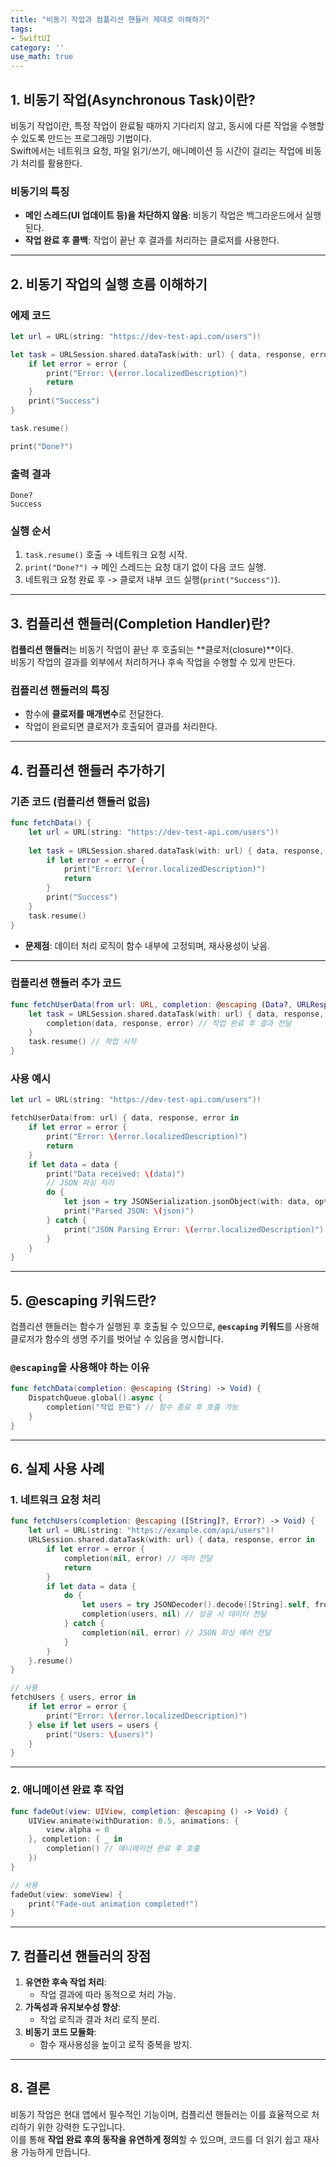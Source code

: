 ```yaml
---
title: "비동기 작업과 컴플리션 핸들러 제대로 이해하기"
tags:
- SwiftUI
category: ''
use_math: true
---
```


## 1. 비동기 작업(Asynchronous Task)이란?

비동기 작업이란, 특정 작업이 완료될 때까지 기다리지 않고, 동시에 다른 작업을 수행할 수 있도록 만드는 프로그래밍 기법이다.  
Swift에서는 네트워크 요청, 파일 읽기/쓰기, 애니메이션 등 시간이 걸리는 작업에 비동기 처리를 활용한다.

### 비동기의 특징
- **메인 스레드(UI 업데이트 등)을 차단하지 않음**: 비동기 작업은 백그라운드에서 실행된다.
- **작업 완료 후 콜백**: 작업이 끝난 후 결과를 처리하는 클로저를 사용한다. 


---

## 2. 비동기 작업의 실행 흐름 이해하기

### 에제 코드
```swift
let url = URL(string: "https://dev-test-api.com/users")!

let task = URLSession.shared.dataTask(with: url) { data, response, error in
    if let error = error {
        print("Error: \(error.localizedDescription)")
        return
    }
    print("Success")
}

task.resume()

print("Done?")
```

### 출력 결과
```
Done?
Success
```

### 실행 순서
1. `task.resume()` 호출 → 네트워크 요청 시작.
2. `print("Done?")` -> 메인 스레드는 요청 대기 없이 다음 코드 실행.
3. 네트워크 요청 완료 후 -> 클로저 내부 코드 실행(`print("Success")`).

---

## 3. 컴플리션 핸들러(Completion Handler)란?

**컴플리션 핸들러**는 비동기 작업이 끝난 후 호출되는 **클로저(closure)**이다.  
비동기 작업의 결과를 외부에서 처리하거나 후속 작업을 수행할 수 있게 만든다.

### 컴플리션 핸들러의 특징
- 함수에 **클로저를 매개변수**로 전달한다.
- 작업이 완료되면 클로저가 호출되어 결과를 처리한다. 

---

## 4. 컴플리션 핸들러 추가하기

### 기존 코드 (컴플리션 핸들러 없음)
```swift
func fetchData() {
    let url = URL(string: "https://dev-test-api.com/users")!
    
    let task = URLSession.shared.dataTask(with: url) { data, response, error in
        if let error = error {
            print("Error: \(error.localizedDescription)")
            return
        }
        print("Success")
    }
    task.resume()
}
```

- **문제점**: 데이터 처리 로직이 함수 내부에 고정되며, 재사용성이 낮음.

--- 

### 컴플리션 핸들러 추가 코드
```swift
func fetchUserData(from url: URL, completion: @escaping (Data?, URLResponse?, Error?) -> Void) {
    let task = URLSession.shared.dataTask(with: url) { data, response, error in
        completion(data, response, error) // 작업 완료 후 결과 전달
    }
    task.resume() // 작업 시작
}
```

### 사용 예시
```swift
let url = URL(string: "https://dev-test-api.com/users")!

fetchUserData(from: url) { data, response, error in
    if let error = error {
        print("Error: \(error.localizedDescription)")
        return
    }
    if let data = data {
        print("Data received: \(data)")
        // JSON 파싱 처리
        do {
            let json = try JSONSerialization.jsonObject(with: data, options: [])
            print("Parsed JSON: \(json)")
        } catch {
            print("JSON Parsing Error: \(error.localizedDescription)")
        }
    }
}
```

---

## 5. @escaping 키워드란?

컴플리션 핸들러는 함수가 실행된 후 호출될 수 있으므로, **`@escaping` 키워드**를 사용해 클로저가 함수의 생명 주기를 벗어날 수 있음을 명시합니다.

### `@escaping`을 사용해야 하는 이유
```swift
func fetchData(completion: @escaping (String) -> Void) {
    DispatchQueue.global().async {
        completion("작업 완료") // 함수 종료 후 호출 가능
    }
}
```

---

## 6. 실제 사용 사례

### 1. 네트워크 요청 처리
```swift
func fetchUsers(completion: @escaping ([String]?, Error?) -> Void) {
    let url = URL(string: "https://example.com/api/users")!
    URLSession.shared.dataTask(with: url) { data, response, error in
        if let error = error {
            completion(nil, error) // 에러 전달
            return
        }
        if let data = data {
            do {
                let users = try JSONDecoder().decode([String].self, from: data)
                completion(users, nil) // 성공 시 데이터 전달
            } catch {
                completion(nil, error) // JSON 파싱 에러 전달
            }
        }
    }.resume()
}

// 사용
fetchUsers { users, error in
    if let error = error {
        print("Error: \(error.localizedDescription)")
    } else if let users = users {
        print("Users: \(users)")
    }
}
```

---

### 2. 애니메이션 완료 후 작업
```swift
func fadeOut(view: UIView, completion: @escaping () -> Void) {
    UIView.animate(withDuration: 0.5, animations: {
        view.alpha = 0
    }, completion: { _ in
        completion() // 애니메이션 완료 후 호출
    })
}

// 사용
fadeOut(view: someView) {
    print("Fade-out animation completed!")
}
```

---

## 7. 컴플리션 핸들러의 장점

1. **유연한 후속 작업 처리**:
   - 작업 결과에 따라 동적으로 처리 가능.
2. **가독성과 유지보수성 향상**:
   - 작업 로직과 결과 처리 로직 분리.
3. **비동기 코드 모듈화**:
   - 함수 재사용성을 높이고 로직 중복을 방지.

---

## 8. 결론

비동기 작업은 현대 앱에서 필수적인 기능이며, 컴플리션 핸들러는 이를 효율적으로 처리하기 위한 강력한 도구입니다.  
이를 통해 **작업 완료 후의 동작을 유연하게 정의**할 수 있으며, 코드를 더 읽기 쉽고 재사용 가능하게 만듭니다.

